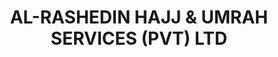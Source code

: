 ---
title: "AL-RASHEDIN HAJJ & UMRAH SERVICES (PVT) LTD"
url: /karachi/al-rashedin-hajj-and-umrah-services-pvt-ltd/
shop: travel agency
---